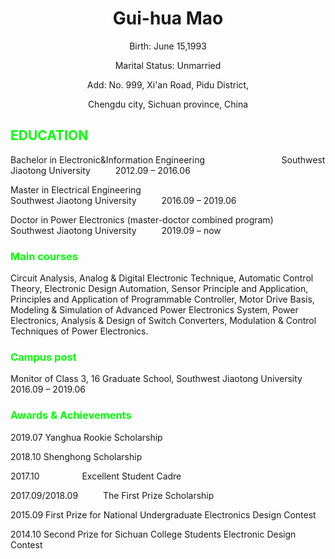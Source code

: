 <html>
<head>
	<style>
		<p>{
		font-size:30px;
		color:green;
		}
	</style>
</head>
<body>
	<Center><h1>Gui-hua Mao</h1></Center>
	<p><center>Birth: June 15,1993</center></p>
	<p><center>Marital Status: Unmarried</center></p>
	<p><center>Add: No. 999, Xi'an Road, Pidu District,</center></p>
	<p><center>Chengdu city, Sichuan province, China</center></p>
	<p><h2><font color="00ff00">EDUCATION</font></h2></p>
	<p><left>Bachelor in Electronic&Information Engineering &emsp; &emsp; &emsp; &emsp; &emsp; &emsp; &ensp; Southwest Jiaotong University &emsp; &emsp; 2012.09 – 2016.06</left></p>
	<p><left>Master in Electrical Engineering &emsp; &emsp; &emsp; &emsp; &emsp; &emsp; &emsp; &emsp; &emsp; &emsp; &emsp; &emsp; &ensp; Southwest Jiaotong University &emsp; &emsp; 2016.09 – 2019.06</left></p>
	<p><left>Doctor in Power Electronics (master-doctor combined program)&emsp; Southwest Jiaotong University &emsp; &emsp; 2019.09 – now</left></p>
	<p><h3><font color="00ff00">Main courses</font></h3></p>
	<p><left>Circuit Analysis, Analog & Digital Electronic Technique, Automatic Control Theory, Electronic Design Automation, Sensor Principle and Application, Principles and Application of Programmable Controller, Motor Drive Basis, Modeling & Simulation of Advanced Power Electronics System, Power Electronics, Analysis & Design of Switch Converters, Modulation & Control Techniques of Power Electronics.</p></left>
	<p><h3><font color="00ff00">Campus post</font></h3></p>
	<p><left>Monitor of Class 3, 16 Graduate School, Southwest Jiaotong University &emsp; &emsp; 2016.09 – 2019.06</p></left>
	<p><h3><font color="00ff00">Awards & Achievements</font></h3></p>
	<p><left>2019.07                            Yanghua Rookie Scholarship</p></left>
	<p><left>2018.10                            Shenghong Scholarship</p></left>
	<p><left>2017.10&emsp; &emsp;&emsp; &emsp; Excellent Student Cadre</p></left>
	<p><left>2017.09/2018.09 &emsp; &emsp; The First Prize Scholarship</p></left>
	<p><left>2015.09                            First Prize for National Undergraduate Electronics Design Contest</p></left>
	<p><left>2014.10                            Second Prize for Sichuan College Students Electronic Design Contest</p></left>
</body>
</html>	
